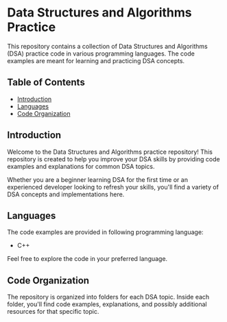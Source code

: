 # Data Structures and Algorithms Practice

This repository contains a collection of Data Structures and Algorithms (DSA) practice code in various programming languages. The code examples are meant for learning and practicing DSA concepts.

## Table of Contents

- [Introduction](#introduction)
- [Languages](#languages)
- [Code Organization](#code-organization)

## Introduction

Welcome to the Data Structures and Algorithms practice repository! This repository is created to help you improve your DSA skills by providing code examples and explanations for common DSA topics.

Whether you are a beginner learning DSA for the first time or an experienced developer looking to refresh your skills, you'll find a variety of DSA concepts and implementations here.

## Languages

The code examples are provided in following programming language:
- C++

Feel free to explore the code in your preferred language.

## Code Organization

The repository is organized into folders for each DSA topic. Inside each folder, you'll find code examples, explanations, and possibly additional resources for that specific topic.

